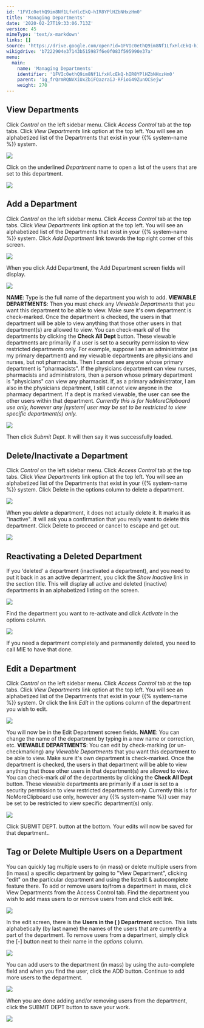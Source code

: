 ```yaml
---
id: '1FVIc0ethQ9im8Nf1LfxHlcEkQ-hIR8YPlHZbNHxzHm0'
title: 'Managing Departments'
date: '2020-02-27T19:33:06.713Z'
version: 45
mimeType: 'text/x-markdown'
links: []
source: 'https://drive.google.com/open?id=1FVIc0ethQ9im8Nf1LfxHlcEkQ-hIR8YPlHZbNHxzHm0'
wikigdrive: 'b7222904e37143b515987f6e0f083f595990e37a'
menu:
  main:
    name: 'Managing Departments'
    identifier: '1FVIc0ethQ9im8Nf1LfxHlcEkQ-hIR8YPlHZbNHxzHm0'
    parent: '1g_frQrmRQNVXiUxZbiFQazraiJ-RFioG49ZunOCSejw'
    weight: 270
---
```

## View Departments

Click *Control* on the left sidebar menu.
Click *Access Control* tab at the top tabs.
Click *View Departments* link option at the top left.
You will see an alphabetized list of the Departments that exist in your {{% system-name %}} system.

![](../managing-departments.assets/10000000000004D9000001C03F00C01D7815966F.png)

Click on the underlined *Department* name to open a list of the users that are set to this department.

![](../managing-departments.assets/10000000000004D9000001C03F00C01D7815966F.png)


## Add a Department

Click *Control* on the left sidebar menu.
Click *Access Control* tab at the top tabs.
Click *View Departments* link option at the top left.
You will see an alphabetized list of the Departments that exist in your {{% system-name %}} system. Click *Add Department* link towards the top right corner of this screen.

![](../managing-departments.assets/10000000000004D9000001C03F00C01D7815966F.png)

When you click Add Department, the Add Department screen fields will display.

![](../managing-departments.assets/100000000000048F00000122C8A0A720454697CC.png)

**NAME**: Type is the full name of the department you wish to add.
**VIEWABLE DEPARTMENTS**: Then you must check any *Viewable Departments* that you want this department to be able to view. Make sure it's own department is check-marked. Once the department is checked, the users in that department will be able to view anything that those other users in that department(s) are allowed to view. You can check-mark *all* of the departments by clicking the **Check All Dept** button. These viewable departments are primarily if a user is set to a security permission to view restricted departments only. For example, suppose I am an administrator (as my primary department) and my viewable departments are physicians and nurses, but not pharmacists. Then I cannot see anyone whose primary department is "pharmacists". If the physicians department can view nurses, pharmacists and administrators, then a person whose primary department is "physicians" can view any pharmacist. If, as a primary administrator, I am also in the physicians department, I still cannot view anyone in the pharmacy department. If a dept is marked viewable, the user can see the other users within that department. *Currently this is for NoMoreClipboard use only, however any |system| user may be set to be restricted to view specific department(s) only.*

![](../managing-departments.assets/10000201000002A80000009DCDA191748EA25FE0.png)

Then click *Submit Dept.* It will then say it was successfully loaded.

## Delete/Inactivate a Department

Click *Control* on the left sidebar menu.
Click *Access Control* tab at the top tabs.
Click *View Departments* link option at the top left.
You will see an alphabetized list of the Departments that exist in your {{% system-name %}} system.
Click Delete in the options column to delete a department.

![](../managing-departments.assets/10000000000004D9000001C03F00C01D7815966F.png)

When you *delete* a department, it does not actually delete it. It marks it as "inactive".
It will ask you a confirmation that you really want to delete this department. Click Delete to proceed or cancel to escape and get out.

![](../managing-departments.assets/1000000000000200000000747C32523EFB8F8A16.png)


## Reactivating a Deleted Department

If you ‘deleted' a department (inactivated a department), and you need to put it back in as an active department, you click the *Show Inactive* link in the section title. This will display all active and deleted (inactive) departments in an alphabetized listing on the screen.

![](../managing-departments.assets/10000201000004CC000000C47B4763EDEEC11411.png)

Find the department you want to re-activate and click *Activate* in the options column.

![](../managing-departments.assets/10000000000004DE0000014EA35F715893AABB45.png)

If you need a department completely and permanently deleted, you need to call MIE to have that done.

## Edit a Department

Click *Control* on the left sidebar menu.
Click *Access Control* tab at the top tabs.
Click *View Departments* link option at the top left.
You will see an alphabetized list of the Departments that exist in your {{% system-name %}} system.
Or click the link *Edit* in the options column of the department you wish to edit.

![](../managing-departments.assets/10000000000004D9000001C03F00C01D7815966F.png)

You will now be in the Edit Department screen fields.
**NAME**: You can change the name of the department by typing in a new name or correction, etc.
**VIEWABLE DEPARTMENTS**: You can edit by check-marking (or un-checkmarking) any *Viewable Departments* that you want this department to be able to view. Make sure it's own department is check-marked. Once the department is checked, the users in that department will be able to view anything that those other users in that department(s) are allowed to view. You can check-mark *all* of the departments by clicking the **Check All Dept** button. These viewable departments are primarily if a user is set to a security permission to view restricted departments only. Currently this is for NoMoreClipboard use only, however any {{% system-name %}} user may be set to be restricted to view specific department(s) only.

![](../managing-departments.assets/100000000000048E0000010CDE460EC24CA53BFA.png)

Click SUBMIT DEPT. button at the bottom. Your edits will now be saved for that department..

## Tag or Delete Multiple Users on a Department

You can quickly tag multiple users to (in mass) or delete multiple users from (in mass) a specific department by going to "View Department", clicking "edit" on the particular department and using the listedit & autocomplete feature there.
To add or remove users to/from a department in mass, click View Departments from the Access Control tab.
Find the department you wish to add mass users to or remove users from and click edit link.

![](../managing-departments.assets/10000201000003E9000000C9BA6897BE660C9EC5.png)

In the edit screen, there is the **Users in the ( ) Department** section. This lists alphabetically (by last name) the names of the users that are currently a part of the department. To remove users from a department, simply click the [-] button next to their name in the *options* column.

![](../managing-departments.assets/10000201000004DF0000017912E86765A495AE8E.png)

You can add users to the department (in mass) by using the auto-complete field and when you find the user, click the ADD button. Continue to add more users to the department.

![](../managing-departments.assets/10000201000003E60000017C45F45756CFD3CA45.png)

When you are done adding and/or removing users from the department, click the SUBMIT DEPT button to save your work.

![](../managing-departments.assets/100002010000042F00000181D5867DCE4A3F65EC.png)

